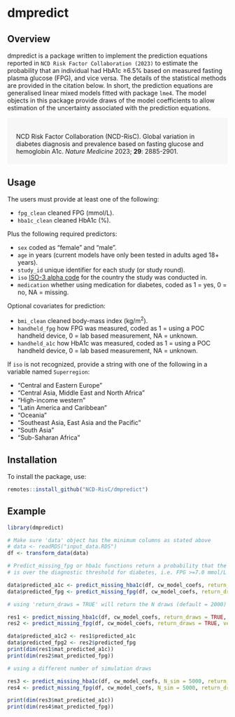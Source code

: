 
<!-- README.md is generated from README.Rmd. Please edit that file -->

# dmpredict

## Overview

dmpredict is a package written to implement the prediction equations
reported in `NCD Risk Factor Collaboration (2023)` to estimate the
probability that an individual had HbA1c ≥6.5% based on measured fasting
plasma glucose (FPG), and vice versa. The details of the statistical
methods are provided in the citation below. In short, the prediction
equations are generalised linear mixed models fitted with package
`lme4`. The model objects in this package provide draws of the model
coefficients to allow estimation of the uncertainty associated with the
prediction equations.

<div style="background-color:#f7f7f7; padding-left:15pt; padding-top:15pt; padding-bottom:5pt; padding-right:15pt;">

NCD Risk Factor Collaboration (NCD-RisC). Global variation in diabetes
diagnosis and prevalence based on fasting glucose and hemoglobin A1c.
*Nature Medicine* 2023; **29**: 2885-2901.

</div>

## Usage

The users must provide at least one of the following:

- `fpg_clean` cleaned FPG (mmol/L).
- `hba1c_clean` cleaned HbA1c (%).

Plus the following required predictors:

- `sex` coded as “female” and “male”.
- `age` in years (current models have only been tested in adults aged
  18+ years).
- `study_id` unique identifier for each study (or study round).
- `iso` [ISO-3 alpha
  code](https://en.wikipedia.org/wiki/ISO_3166-1_alpha-3) for the
  country the study was conducted in.
- `medication` whether using medication for diabetes, coded as 1 = yes,
  0 = no, NA = missing.

Optional covariates for prediction:

- `bmi_clean` cleaned body-mass index (kg/m<sup>2</sup>).
- `handheld_fpg` how FPG was measured, coded as 1 = using a POC handheld
  device, 0 = lab based measurement, NA = unknown.
- `handheld_a1c` how HbA1c was measured, coded as 1 = using a POC
  handheld device, 0 = lab based measurement, NA = unknown.

If `iso` is not recognized, provide a string with one of the following
in a variable named `Superregion`:

- “Central and Eastern Europe”
- “Central Asia, Middle East and North Africa”
- “High-income western”
- “Latin America and Caribbean”
- “Oceania”
- “Southeast Asia, East Asia and the Pacific”
- “South Asia”
- “Sub-Saharan Africa”

## Installation

To install the package, use:

``` r
remotes::install_github("NCD-RisC/dmpredict")
```

## Example

``` r
library(dmpredict)

# Make sure 'data' object has the minimum columns as stated above
# data <- readRDS("input_data.RDS")
df <- transform_data(data)

# Predict_missing_fpg or hba1c functions return a probability that the predicted biomarker
# is over the diagnostic threshold for diabetes, i.e. FPG >=7.0 mmol/L and HbA1c >=6.5%

data$predicted_a1c <- predict_missing_hba1c(df, cw_model_coefs, return_draws = FALSE, verbose = FALSE)
data$predicted_fpg <- predict_missing_fpg(df, cw_model_coefs, return_draws = FALSE, verbose = FALSE)

# using 'return_draws = TRUE' will return the N draws (default = 2000) of predictions in a matrix

res1 <- predict_missing_hba1c(df, cw_model_coefs, return_draws = TRUE, verbose = FALSE)
res2 <- predict_missing_fpg(df, cw_model_coefs, return_draws = TRUE, verbose = FALSE)

data$predicted_a1c2 <- res1$predicted_a1c
data$predicted_fpg2 <- res2$predicted_fpg
print(dim(res1$mat_predicted_a1c))
print(dim(res2$mat_predicted_fpg))

# using a different number of simulation draws

res3 <- predict_missing_hba1c(df, cw_model_coefs, N_sim = 5000, return_draws = TRUE, verbose = FALSE)
res4 <- predict_missing_fpg(df, cw_model_coefs, N_sim = 5000, return_draws = TRUE, verbose = FALSE)

print(dim(res3$mat_predicted_a1c))
print(dim(res4$mat_predicted_fpg))
```
